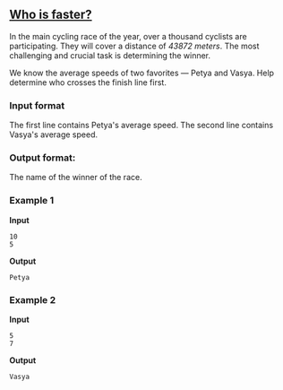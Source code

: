## [Who is faster?](../../../solutions/2.2/22_b.py)

In the main cycling race of the year, over a thousand cyclists are participating. They will cover a distance of *43872 meters*. The most challenging and crucial task is determining the winner.

We know the average speeds of two favorites — Petya and Vasya. Help determine who crosses the finish line first.

### Input format

The first line contains Petya's average speed.
The second line contains Vasya's average speed.

### Output format:

The name of the winner of the race.

### Example 1

__Input__
```plaintext
10
5
```

__Output__
```plaintext
Petya
```

### Example 2

__Input__
```plaintext
5
7
```

__Output__
```plaintext
Vasya
```